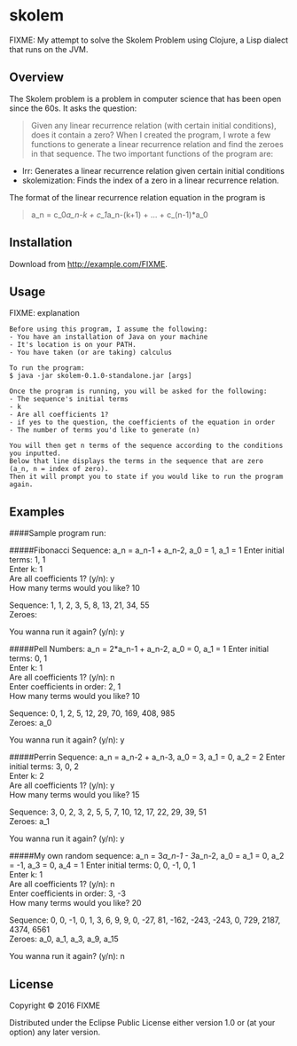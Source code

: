 # skolem

FIXME: My attempt to solve the Skolem Problem using Clojure, a Lisp dialect that runs on the JVM.

## Overview
The Skolem problem is a problem in computer science that has been open since the 60s. It asks the
question:
> Given any linear recurrence relation (with certain initial conditions), does it contain a zero?
When I created the program, I wrote a few functions to generate a linear recurrence relation and find the zeroes in that sequence.
The two important functions of the program are:
- lrr: Generates a linear recurrence relation given certain initial conditions
- skolemization: Finds the index of a zero in a linear recurrence relation.

The format of the linear recurrence relation equation in the program is
> a_n = c_0*a_n-k + c_1*a_n-(k+1) + ... + c_(n-1)*a_0

## Installation

Download from http://example.com/FIXME.

## Usage

FIXME: explanation

    Before using this program, I assume the following:
    - You have an installation of Java on your machine
    - It's location is on your PATH.
    - You have taken (or are taking) calculus
    
    To run the program:
    $ java -jar skolem-0.1.0-standalone.jar [args]
    
    Once the program is running, you will be asked for the following:
    - The sequence's initial terms
    - k
    - Are all coefficients 1?
    - if yes to the question, the coefficients of the equation in order
    - The number of terms you'd like to generate (n)
    
    You will then get n terms of the sequence according to the conditions you inputted.
    Below that line displays the terms in the sequence that are zero  (a_n, n = index of zero).
    Then it will prompt you to state if you would like to run the program again.

## Examples
####Sample program run:

#####Fibonacci Sequence: a_n = a_n-1 + a_n-2, a_0 = 1, a_1 = 1
Enter initial terms: 1, 1 <br />
Enter k: 1 <br />
Are all coefficients 1? (y/n): y <br />
How many terms would you like? 10

Sequence: 1, 1, 2, 3, 5, 8, 13, 21, 34, 55<br />
Zeroes: 

You wanna run it again? (y/n): y

#####Pell Numbers: a_n = 2*a_n-1 + a_n-2, a_0 = 0, a_1 = 1
Enter initial terms: 0, 1 <br />
Enter k: 1 <br />
Are all coefficients 1? (y/n): n <br />
Enter coefficients in order: 2, 1 <br />
How many terms would you like? 10

Sequence: 0, 1, 2, 5, 12, 29, 70, 169, 408, 985<br />
Zeroes: a_0

You wanna run it again? (y/n): y

#####Perrin Sequence: a_n = a_n-2 + a_n-3, a_0 = 3, a_1 = 0, a_2 = 2
Enter initial terms: 3, 0, 2<br />
Enter k: 2<br />
Are all coefficients 1? (y/n): y <br />
How many terms would you like? 15

Sequence: 3, 0, 2, 3, 2, 5, 5, 7, 10, 12, 17, 22, 29, 39, 51 <br />
Zeroes: a_1

You wanna run it again? (y/n): y

#####My own random sequence: a_n = 3*a_n-1 - 3*a_n-2, a_0 = a_1 = 0, a_2 = -1, a_3 = 0, a_4 = 1
Enter initial terms: 0, 0, -1, 0, 1 <br />
Enter k: 1 <br />
Are all coefficients 1? (y/n): n <br />
Enter coefficients in order: 3, -3<br />
How many terms would you like? 20

Sequence: 0, 0, -1, 0, 1, 3, 6, 9, 9, 0, -27, 81, -162, -243, -243, 0, 729, 2187, 4374, 6561<br />
Zeroes: a_0, a_1, a_3, a_9, a_15

You wanna run it again? (y/n): n

## License

Copyright © 2016 FIXME

Distributed under the Eclipse Public License either version 1.0 or (at
your option) any later version.
